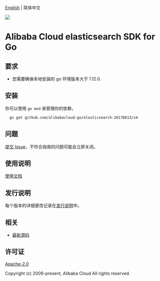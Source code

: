 [English](README.md) | 简体中文

![](https://aliyunsdk-pages.alicdn.com/icons/AlibabaCloud.svg)

# Alibaba Cloud elasticsearch SDK for Go

## 要求
- 您需要确保本地安装的 go 环境版本大于 1.12.0.

## 安装
你可以使用 `go mod` 来管理你的依赖，
```sh
  go get github.com/alibabacloud-go/elasticsearch-20170613/v4
```

## 问题
[提交 Issue](https://github.com/aliyun/alibabacloud-go-sdk/issues/new)，不符合指南的问题可能会立即关闭。

## 使用说明
[使用文档](https://github.com/aliyun/alibabacloud-go-sdk/blob/master/docs/Usage-CN.md#%E4%BD%BF%E7%94%A8%E7%A4%BA%E4%BE%8B)

## 发行说明
每个版本的详细更改记录在[发行说明](./ChangeLog.txt)中。

## 相关
* [最新源码](https://github.com/aliyun/alibabacloud-go-sdk/)

## 许可证
[Apache-2.0](http://www.apache.org/licenses/LICENSE-2.0)

Copyright (c) 2009-present, Alibaba Cloud All rights reserved.
